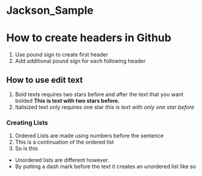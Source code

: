 # Jackson_Sample

# How to create headers in Github
1. Use pound sign to create first header
2. Add additional pound sign for each following header

## How to use edit text
1. Bold texts requires two stars before and after the text that you want bolded **This is text with two stars before.** 
2. Italisized text only requires one star *this is text with only one star before*

### Creating Lists
1. Ordered Lists are made using numbers before the sentence
2. This is a continuation of the ordered list
3. So is this
- Unordered lists are different however.
- By putting a dash mark before the text it creates an unordered list like so
